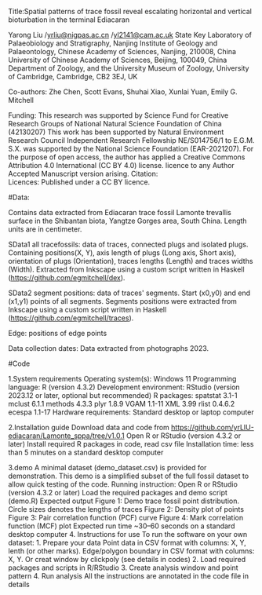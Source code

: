 Title:Spatial patterns of trace fossil reveal escalating horizontal and vertical bioturbation in the terminal Ediacaran

Yarong Liu /yrliu@nigpas.ac.cn /yl2141@cam.ac.uk
State Key Laboratory of Palaeobiology and Stratigraphy, Nanjing Institute of Geology and Palaeontology, Chinese Academy of Sciences, Nanjing, 210008, China
University of Chinese Academy of Sciences, Beijing, 100049, China
Department of Zoology, and the University Museum of Zoology, University of Cambridge, Cambridge, CB2 3EJ, UK

Co-authors: Zhe Chen, Scott Evans, Shuhai Xiao, Xunlai Yuan, Emily G. Mitchell

Funding:
This research was supported by Science Fund for Creative Research Groups of National Natural Science Foundation of China (42130207)
This work has been supported by Natural Environment Research Council Independent Research Fellowship NE/S014756/1 to E.G.M. 
S.X. was supported by the National Science Foundation (EAR-2021207).
For the purpose of open access, the author has applied a Creative Commons Attribution 4.0 International (CC BY 4.0) license. licence to any Author Accepted Manuscript version arising. 
Citation:  
Licences: Published under a CC BY licence. 

#Data:

Contains data extracted from Ediacaran trace fossil Lamonte trevallis surface in the Shibantan biota, Yangtze Gorges area, South China. Length units are in centimeter. 

SData1 all tracefossils: data of traces, connected plugs and isolated plugs. 
	Containing positions(X, Y), axis length of plugs (Long axis, Short axis), orientation of plugs (Orientation), traces lengths (Length) and traces widths (Width). Extracted from Inkscape using a custom script written in Haskell (https://github.com/egmitchell/dex).

SData2 segment positions: data of traces' segments.
	Start (x0,y0) and end (x1,y1) points of all segments.
	Segments positions were extracted from Inkscape using a custom script written in Haskell (https://github.com/egmitchell/traces).  

Edge: positions of edge points

Data collection dates: Data extracted from photographs 2023. 

#Code

1.System requirements
	Operating system(s): Windows 11
	Programming language: R (version 4.3.2)
	Development environment: RStudio (version 2023.12 or later, optional but recommended)
	R packages:
		spatstat 3.1-1
		mclust 6.1.1
		methods 4.3.3
		plyr 1.8.9
		VGAM 1.1-11
		XML 3.99
		rlist 0.4.6.2
		ecespa 1.1-17
  	Hardware requirements:
  		Standard desktop or laptop computer
	
 2.Installation guide
 	Download data and code from https://github.com/yrLIU-ediacaran/Lamonte_sppa/tree/v1.0.1
  	Open R or RStudio (version 4.3.2 or later)
	Install required R packages in code, read csv file 
 	Installation time: less than 5 minutes on a standard desktop computer
  
3.demo
	A minimal dataset (demo_dataset.csv) is provided for demonstration. This demo is a simplified subset of the full fossil dataset to allow quick testing of the code.
	Running instruction:
		Open R or RStudio (version 4.3.2 or later)
		Load the required packages and demo script (demo.R)
	Expected output
		Figure 1: Demo trace fossil point distribution. Circle sizes denotes the lengths of traces
		Figure 2: Density plot of points
		Figure 3: Pair correlation function (PCF) curve
		Figure 4: Mark correlation function (MCF) plot
	 Expected run time
		~30–60 seconds on a standard desktop computer
4. Instructions for use
	To run the software on your own dataset:
		1. Prepare your data
			Point data in CSV format with columns: X, Y, lenth (or other marks).
			Edge/polygon boundary in CSV format with columns: X, Y. Or creat window by clickpoly (see details in codes)
   		2. Load required packages and scripts in R/RStudio
	 	3. Create analysis window and point pattern
   		4. Run analysis 
	 	All the instructions are annotated in the code file in details
